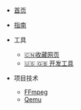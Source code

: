 * [首页](/sidebar/first.md)

* [指南](/sidebar/docsify.md)
* 工具
  * [:cn:收藏网页](/tool/web_pages.md)
  * [:us: :uk: 开发工具](/tool/development_tools.md)

* 项目技术
  * [FFmpeg](/project_technical/FFmpeg/ffmpeg.md)
  * [Qemu](/project_technical/Qemu/qemu.md)
